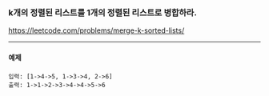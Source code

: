 ### k개의 정렬된 리스트를 1개의 정렬된 리스트로 병합하라.
https://leetcode.com/problems/merge-k-sorted-lists/
***

#### 예제
```commandline
입력: [1->4->5, 1->3->4, 2->6]
출력: 1->1->2->3->4->4->5->6
```